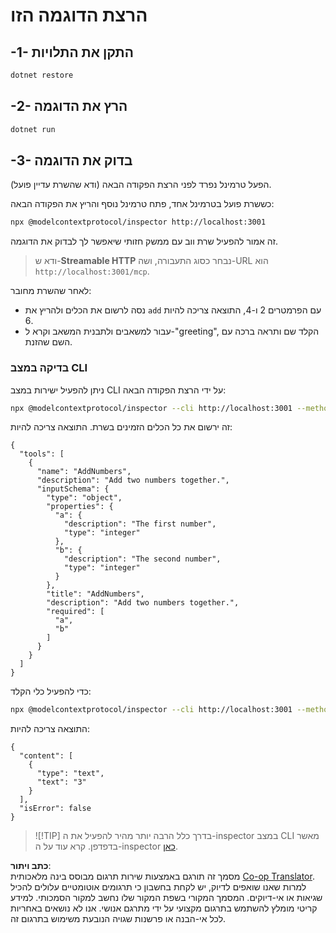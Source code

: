 <!--
CO_OP_TRANSLATOR_METADATA:
{
  "original_hash": "4eb6a48c54555c64b33c763fba3f2842",
  "translation_date": "2025-07-13T21:05:17+00:00",
  "source_file": "03-GettingStarted/06-http-streaming/solution/dotnet/README.md",
  "language_code": "he"
}
-->
# הרצת הדוגמה הזו

## -1- התקן את התלויות

```bash
dotnet restore
```

## -2- הרץ את הדוגמה

```bash
dotnet run
```

## -3- בדוק את הדוגמה

הפעל טרמינל נפרד לפני הרצת הפקודה הבאה (ודא שהשרת עדיין פועל).

כששרת פועל בטרמינל אחד, פתח טרמינל נוסף והריץ את הפקודה הבאה:

```bash
npx @modelcontextprotocol/inspector http://localhost:3001
```

זה אמור להפעיל שרת ווב עם ממשק חזותי שיאפשר לך לבדוק את הדוגמה.

> ודא ש-**Streamable HTTP** נבחר כסוג התעבורה, ושה-URL הוא `http://localhost:3001/mcp`.

לאחר שהשרת מחובר:

- נסה לרשום את הכלים ולהריץ את `add` עם הפרמטרים 2 ו-4, התוצאה צריכה להיות 6.
- עבור למשאבים ולתבנית המשאב וקרא ל-"greeting", הקלד שם ותראה ברכה עם השם שהזנת.

### בדיקה במצב CLI

ניתן להפעיל ישירות במצב CLI על ידי הרצת הפקודה הבאה:

```bash 
npx @modelcontextprotocol/inspector --cli http://localhost:3001 --method tools/list
```

זה ירשום את כל הכלים הזמינים בשרת. התוצאה צריכה להיות:

```text
{
  "tools": [
    {
      "name": "AddNumbers",
      "description": "Add two numbers together.",
      "inputSchema": {
        "type": "object",
        "properties": {
          "a": {
            "description": "The first number",
            "type": "integer"
          },
          "b": {
            "description": "The second number",
            "type": "integer"
          }
        },
        "title": "AddNumbers",
        "description": "Add two numbers together.",
        "required": [
          "a",
          "b"
        ]
      }
    }
  ]
}
```

כדי להפעיל כלי הקלד:

```bash
npx @modelcontextprotocol/inspector --cli http://localhost:3001 --method tools/call --tool-name AddNumbers --tool-arg a=1 --tool-arg b=2
```

התוצאה צריכה להיות:

```text
{
  "content": [
    {
      "type": "text",
      "text": "3"
    }
  ],
  "isError": false
}
```

> ![!TIP]
> בדרך כלל הרבה יותר מהיר להפעיל את ה-inspector במצב CLI מאשר בדפדפן.
> קרא עוד על ה-inspector [כאן](https://github.com/modelcontextprotocol/inspector).

**כתב ויתור**:  
מסמך זה תורגם באמצעות שירות תרגום מבוסס בינה מלאכותית [Co-op Translator](https://github.com/Azure/co-op-translator). למרות שאנו שואפים לדיוק, יש לקחת בחשבון כי תרגומים אוטומטיים עלולים להכיל שגיאות או אי-דיוקים. המסמך המקורי בשפת המקור שלו נחשב למקור הסמכותי. למידע קריטי מומלץ להשתמש בתרגום מקצועי על ידי מתרגם אנושי. אנו לא נושאים באחריות לכל אי-הבנה או פרשנות שגויה הנובעת משימוש בתרגום זה.